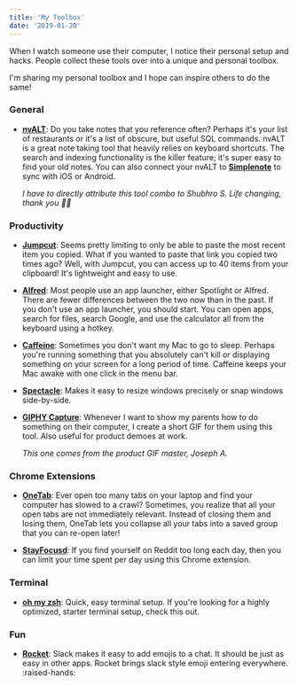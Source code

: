 ```yaml
---
title: 'My Toolbox'
date: '2019-01-20'
---
```


When I watch someone use their computer, I notice their personal setup and hacks. People collect these tools over into a unique and personal toolbox.

I'm sharing my personal toolbox and I hope can inspire others to do the same!

### General

- [**nvALT**](http://brettterpstra.com/projects/nvalt/): Do you take notes that you reference often? Perhaps it's your list of restaurants or it's a list of obscure, but useful SQL commands. nvALT is a great note taking tool that heavily relies on keyboard shortcuts. The search and indexing functionality is the killer feature; it's super easy to find your old notes. You can also connect your nvALT to [**Simplenote**](https://simplenote.com/) to sync with iOS or Android.

  _I have to directly attribute this tool combo to Shubhro S. Life changing, thank you 🙏🏽_

### Productivity

- [**Jumpcut**](http://jumpcut.sourceforge.net/): Seems pretty limiting to only be able to paste the most recent item you copied. What if you wanted to paste that link you copied two times ago? Well, with Jumpcut, you can access up to 40 items from your clipboard! It's lightweight and easy to use.

- [**Alfred**](https://www.alfredapp.com/): Most people use an app launcher, either Spotlight or Alfred. There are fewer differences between the two now than in the past. If you don't use an app launcher, you should start. You can open apps, search for files, search Google, and use the calculator all from the keyboard using a hotkey.

- [**Caffeine**](http://lightheadsw.com/caffeine/): Sometimes you don't want my Mac to go to sleep. Perhaps you're running something that you absolutely can't kill or displaying something on your screen for a long period of time. Caffeine keeps your Mac awake with one click in the menu bar.

- [**Spectacle**](https://www.spectacleapp.com/): Makes it easy to resize windows precisely or snap windows side-by-side.

- [**GIPHY Capture**](https://giphy.com/apps/giphycapture): Whenever I want to show my parents how to do something on their computer, I create a short GIF for them using this tool. Also useful for product demoes at work.

  _This one comes from the product GIF master, Joseph A._

### Chrome Extensions

- [**OneTab**](https://www.one-tab.com/): Ever open too many tabs on your laptop and find your computer has slowed to a crawl? Sometimes, you realize that all your open tabs are not immediately relevant. Instead of closing them and losing them, OneTab lets you collapse all your tabs into a saved group that you can re-open later!

- [**StayFocusd**](http://www.stayfocusd.com/): If you find yourself on Reddit too long each day, then you can limit your time spent per day using this Chrome extension.

### Terminal

- [**oh my zsh**](https://ohmyz.sh/): Quick, easy terminal setup. If you're looking for a highly optimized, starter terminal setup, check this out.

### Fun

- [**Rocket**](https://matthewpalmer.net/rocket/): Slack makes it easy to add emojis to a chat. It should be just as easy in other apps. Rocket brings slack style emoji entering everywhere. :raised-hands:
